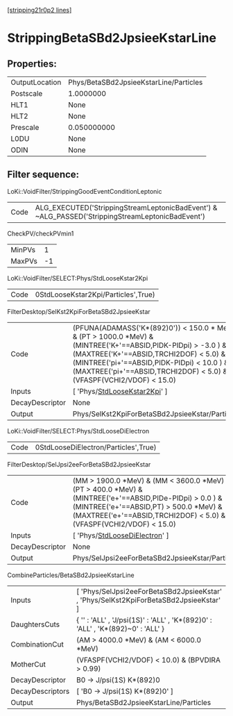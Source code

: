 [[stripping21r0p2 lines]](./stripping21r0p2-index)

# StrippingBetaSBd2JpsieeKstarLine

## Properties:

|                |                                        |
|----------------|----------------------------------------|
| OutputLocation | Phys/BetaSBd2JpsieeKstarLine/Particles |
| Postscale      | 1.0000000                              |
| HLT1           | None                                   |
| HLT2           | None                                   |
| Prescale       | 0.050000000                            |
| L0DU           | None                                   |
| ODIN           | None                                   |

## Filter sequence:

LoKi::VoidFilter/StrippingGoodEventConditionLeptonic

|      |                                                                                                  |
|------|--------------------------------------------------------------------------------------------------|
| Code | ALG_EXECUTED('StrippingStreamLeptonicBadEvent') & ~ALG_PASSED('StrippingStreamLeptonicBadEvent') |

CheckPV/checkPVmin1

|        |     |
|--------|-----|
| MinPVs | 1   |
| MaxPVs | -1  |

LoKi::VoidFilter/SELECT:Phys/StdLooseKstar2Kpi

|      |                                     |
|------|-------------------------------------|
| Code | 0StdLooseKstar2Kpi/Particles',True) |

FilterDesktop/SelKst2KpiForBetaSBd2JpsieeKstar

|                 |                                                                                                                                                                                                                                                                                     |
|-----------------|-------------------------------------------------------------------------------------------------------------------------------------------------------------------------------------------------------------------------------------------------------------------------------------|
| Code            | (PFUNA(ADAMASS('K\*(892)0')) \< 150.0 \* MeV) & (PT \> 1000.0 \*MeV) & (MINTREE('K+'==ABSID,PIDK-PIDpi) \> -3.0 ) & (MAXTREE('K+'==ABSID,TRCHI2DOF) \< 5.0) & (MINTREE('pi+'==ABSID,PIDK-PIDpi) \< 10.0 ) & (MAXTREE('pi+'==ABSID,TRCHI2DOF) \< 5.0) & (VFASPF(VCHI2/VDOF) \< 15.0) |
| Inputs          | [ 'Phys/[StdLooseKstar2Kpi](./stripping21r0p2-commonparticles-stdloosekstar2kpi)' ]                                                                                                                                                                                               |
| DecayDescriptor | None                                                                                                                                                                                                                                                                                |
| Output          | Phys/SelKst2KpiForBetaSBd2JpsieeKstar/Particles                                                                                                                                                                                                                                     |

LoKi::VoidFilter/SELECT:Phys/StdLooseDiElectron

|      |                                      |
|------|--------------------------------------|
| Code | 0StdLooseDiElectron/Particles',True) |

FilterDesktop/SelJpsi2eeForBetaSBd2JpsieeKstar

|                 |                                                                                                                                                                                                                                   |
|-----------------|-----------------------------------------------------------------------------------------------------------------------------------------------------------------------------------------------------------------------------------|
| Code            | (MM \> 1900.0 \*MeV) & (MM \< 3600.0 \*MeV) & (PT \> 400.0 \*MeV) & (MINTREE('e+'==ABSID,PIDe-PIDpi) \> 0.0 ) & (MINTREE('e+'==ABSID,PT) \> 500.0 \*MeV) & (MAXTREE('e+'==ABSID,TRCHI2DOF) \< 5.0) & (VFASPF(VCHI2/VDOF) \< 15.0) |
| Inputs          | [ 'Phys/[StdLooseDiElectron](./stripping21r0p2-commonparticles-stdloosedielectron)' ]                                                                                                                                           |
| DecayDescriptor | None                                                                                                                                                                                                                              |
| Output          | Phys/SelJpsi2eeForBetaSBd2JpsieeKstar/Particles                                                                                                                                                                                   |

CombineParticles/BetaSBd2JpsieeKstarLine

|                  |                                                                                         |
|------------------|-----------------------------------------------------------------------------------------|
| Inputs           | [ 'Phys/SelJpsi2eeForBetaSBd2JpsieeKstar' , 'Phys/SelKst2KpiForBetaSBd2JpsieeKstar' ] |
| DaughtersCuts    | { '' : 'ALL' , 'J/psi(1S)' : 'ALL' , 'K\*(892)0' : 'ALL' , 'K\*(892)~0' : 'ALL' }       |
| CombinationCut   | (AM \> 4000.0 \*MeV) & (AM \< 6000.0 \*MeV)                                             |
| MotherCut        | (VFASPF(VCHI2/VDOF) \< 10.0) & (BPVDIRA \> 0.99)                                        |
| DecayDescriptor  | B0 -\> J/psi(1S) K\*(892)0                                                              |
| DecayDescriptors | [ 'B0 -\> J/psi(1S) K\*(892)0' ]                                                      |
| Output           | Phys/BetaSBd2JpsieeKstarLine/Particles                                                  |
